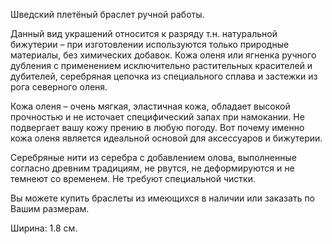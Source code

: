 Шведский плетёный браслет ручной работы.

Данный вид украшений относится к разряду т.н. натуральной бижутерии – при изготовлении используются только природные материалы, без химических добавок. Кожа оленя или ягненка ручного дубления с применением исключительно растительных красителей и дубителей, серебряная цепочка из специального сплава и застежки из рога северного оленя.

Кожа оленя – очень мягкая, эластичная кожа, обладает высокой прочностью и не источает специфический запах при намокании. Не подвергает вашу кожу прению в любую погоду. Вот почему именно кожа оленя является идеальной основой для аксессуаров и бижутерии.

Серебряные нити из серебра с добавлением олова, выполненные согласно древним традициям, не рвутся, не деформируются и не темнеют со временем. Не требуют специальной чистки.

Вы можете купить браслеты из имеющихся в наличии или заказать по Вашим размерам.

Ширина: 1.8 см.